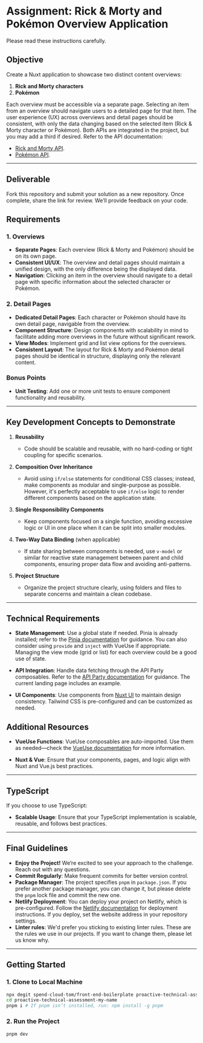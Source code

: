 # Assignment: Rick & Morty and Pokémon Overview Application

Please read these instructions carefully.

## Objective

Create a Nuxt application to showcase two distinct content overviews:

1. **Rick and Morty characters**
2. **Pokémon**

Each overview must be accessible via a separate page. Selecting an item from an overview should navigate users to a detailed page for that item. The user experience (UX) across overviews and detail pages should be consistent, with only the data changing based on the selected item (Rick & Morty character or Pokémon). Both APIs are integrated in the project, but you may add a third if desired. Refer to the API documentation:

- [Rick and Morty API](https://rickandmortyapi.com/documentation).
- [Pokémon API](https://pokeapi.co/docs/v2).

---

## Deliverable

Fork this repository and submit your solution as a new repository. Once complete, share the link for review. We’ll provide feedback on your code.

## Requirements

### 1. Overviews

- **Separate Pages**: Each overview (Rick & Morty and Pokémon) should be on its own page.
- **Consistent UI/UX**: The overview and detail pages should maintain a unified design, with the only difference being the displayed data.
- **Navigation**: Clicking an item in the overview should navigate to a detail page with specific information about the selected character or Pokémon.

### 2. Detail Pages

- **Dedicated Detail Pages**: Each character or Pokémon should have its own detail page, navigable from the overview.
- **Component Structure**: Design components with scalability in mind to facilitate adding more overviews in the future without significant rework.
- **View Modes**: Implement grid and list view options for the overviews.
- **Consistent Layout**: The layout for Rick & Morty and Pokémon detail pages should be identical in structure, displaying only the relevant content.

### Bonus Points

- **Unit Testing**: Add one or more unit tests to ensure component functionality and reusability.

---

## Key Development Concepts to Demonstrate

1. **Reusability**

   - Code should be scalable and reusable, with no hard-coding or tight coupling for specific scenarios.

2. **Composition Over Inheritance**

   - Avoid using `if/else` statements for conditional CSS classes; instead, make components as modular and single-purpose as possible. However, it's perfectly acceptable to use `if/else` logic to render different components based on the application state.

3. **Single Responsibility Components**

   - Keep components focused on a single function, avoiding excessive logic or UI in one place when it can be split into smaller modules.

4. **Two-Way Data Binding** (when applicable)

   - If state sharing between components is needed, use `v-model` or similar for reactive state management between parent and child components, ensuring proper data flow and avoiding anti-patterns.

5. **Project Structure**

   - Organize the project structure clearly, using folders and files to separate concerns and maintain a clean codebase.

---

## Technical Requirements

- **State Management**: Use a global state if needed. Pinia is already installed; refer to the [Pinia documentation](https://pinia.vuejs.org/) for guidance. You can also consider using `provide` and `inject` with VueUse if appropriate. Managing the view mode (grid or list) for each overview could be a good use of state.

- **API Integration**: Handle data fetching through the API Party composables. Refer to the [API Party documentation](https://example.com/api-party) for guidance. The current landing page includes an example.

- **UI Components**: Use components from [Nuxt UI](https://ui.nuxt.com/) to maintain design consistency. Tailwind CSS is pre-configured and can be customized as needed.

## Additional Resources

- **VueUse Functions**: VueUse composables are auto-imported. Use them as needed—check the [VueUse documentation](https://vueuse.org/) for more information.

- **Nuxt & Vue**: Ensure that your components, pages, and logic align with Nuxt and Vue.js best practices.

---

## TypeScript

If you choose to use TypeScript:

- **Scalable Usage**: Ensure that your TypeScript implementation is scalable, reusable, and follows best practices.

---

## Final Guidelines

- **Enjoy the Project!** We’re excited to see your approach to the challenge. Reach out with any questions.
- **Commit Regularly**: Make frequent commits for better version control.
- **Package Manager**: The project specifies `pnpm` in `package.json`. If you prefer another package manager, you can change it, but please delete the `pnpm` lock file and commit the new one.
- **Netlify Deployment**: You can deploy your project on Netlify, which is pre-configured. Follow the [Netlify documentation](https://docs.netlify.com/site-deploys/create-deploys/) for deployment instructions. If you deploy, set the website address in your repository settings.
- **Linter rules**: We'd prefer you sticking to existing linter rules. These are the rules we use in our projects. If you want to change them, please let us know why.

---

## Getting Started

### 1. Clone to Local Machine

```bash
npx degit spend-cloud-tom/front-end-boilerplate proactive-technical-assessment-my-name
cd proactive-technical-assessment-my-name
pnpm i # If pnpm isn’t installed, run: npm install -g pnpm
```

### 2. Run the Project

```bash
pnpm dev
```
